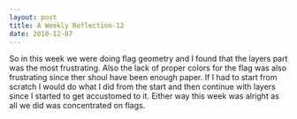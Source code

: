 ```yaml
---
layout: post
title: A Weekly Reflection-12
date: 2018-12-07
---
```



So in this week we were doing flag geometry and I found that the layers part was the most frustrating. Also the lack of proper colors for the flag was also frustrating since ther shoul have been enough paper. If I had to start from scratch I would do what I did from the start and then continue with layers since I started to get accustomed to it. 
Either way this week was alright as all we did was concentrated on flags.
